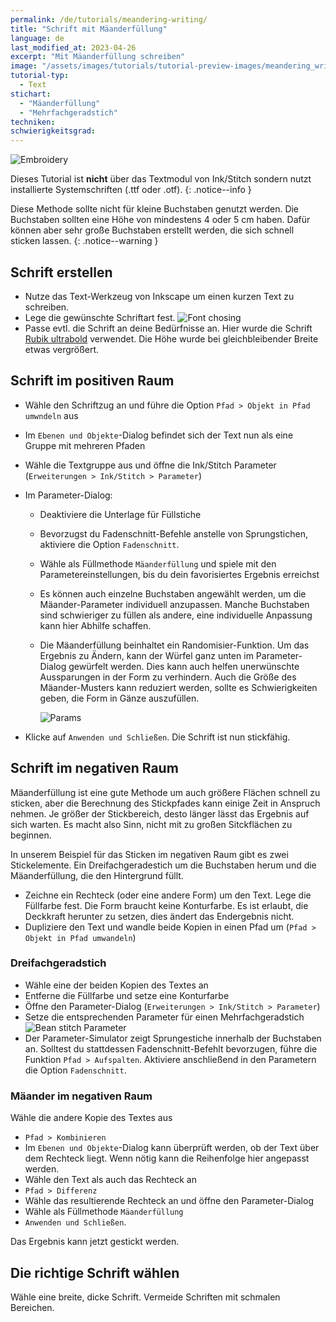 ```yaml
---
permalink: /de/tutorials/meandering-writing/
title: "Schrift mit Mäanderfüllung"
language: de
last_modified_at: 2023-04-26
excerpt: "Mit Mäanderfüllung schreiben"
image: "/assets/images/tutorials/tutorial-preview-images/meandering_writing.jpg"
tutorial-typ:
  - Text
stichart:
  - "Mäanderfüllung"
  - "Mehrfachgeradstich"
techniken:
schwierigkeitsgrad:
---
```

![Embroidery](/assets/images/tutorials/tutorial-preview-images/meandering_writing.jpg)

Dieses Tutorial ist **nicht** über das Textmodul von Ink/Stitch sondern nutzt installierte Systemschriften (.ttf oder .otf).
{: .notice--info }

Diese Methode sollte nicht für kleine Buchstaben genutzt werden. Die Buchstaben sollten eine Höhe von mindestens 4 oder 5 cm haben.
Dafür können aber sehr große Buchstaben erstellt werden, die sich schnell sticken lassen.
{: .notice--warning }

## Schrift erstellen

* Nutze das Text-Werkzeug von Inkscape um einen kurzen Text zu schreiben.
* Lege die gewünschte Schriftart fest.
  ![Font chosing](/assets/images/tutorials/meandering_writing/font-chosing.jpg)
* Passe evtl. die Schrift an deine Bedürfnisse an. Hier wurde die Schrift [Rubik ultrabold](htps://fonts.google.com/specimen/Rubik) verwendet.
  Die Höhe wurde bei gleichbleibender Breite etwas vergrößert.

## Schrift im positiven Raum

* Wähle den Schriftzug an und führe die Option `Pfad > Objekt in Pfad umwndeln` aus
* Im `Ebenen und Objekte`-Dialog befindet sich der Text nun als eine Gruppe mit mehreren Pfaden
* Wähle die Textgruppe aus und öffne die Ink/Stitch Parameter (`Erweiterungen > Ink/Stitch > Parameter`)
* Im Parameter-Dialog:
  * Deaktiviere die Unterlage für Füllstiche
  * Bevorzugst du Fadenschnitt-Befehle anstelle von Sprungstichen, aktiviere die Option `Fadenschnitt`.
  * Wähle als Füllmethode `Mäanderfüllung` und spiele mit den Parametereinstellungen, bis du dein favorisiertes Ergebnis erreichst
  * Es können auch einzelne Buchstaben angewählt werden, um die Mäander-Parameter individuell anzupassen.
    Manche Buchstaben sind schwieriger zu füllen als andere, eine individuelle Anpassung kann hier Abhilfe schaffen.
  * Die Mäanderfüllung beinhaltet ein Randomisier-Funktion. Um das Ergebnis zu Ändern, kann der Würfel ganz unten im Parameter-Dialog gewürfelt werden.
    Dies kann auch helfen unerwünschte Aussparungen in der Form zu verhindern.
    Auch die Größe des Mäander-Musters kann reduziert werden, sollte es Schwierigkeiten geben, die Form in Gänze auszufüllen.

    ![Params](/assets/images/tutorials/meandering_writing/meandering-parameter.jpg)

* Klicke auf `Anwenden und Schließen`. Die Schrift ist nun stickfähig.

## Schrift im negativen Raum

Mäanderfüllung ist eine gute Methode um auch größere Flächen schnell zu sticken, aber die Berechnung des Stickpfades kann einige Zeit in Anspruch nehmen.
Je größer der Stickbereich, desto länger lässt das Ergebnis auf sich warten. Es macht also Sinn, nicht mit zu großen Sitckflächen zu beginnen.

In unserem Beispiel für das Sticken im negativen Raum gibt es zwei Stickelemente. Ein Dreifachgeradestich um die Buchstaben herum und die Mäanderfüllung, die den Hintergrund füllt.

* Zeichne ein Rechteck (oder eine andere Form) um den Text. Lege die Füllfarbe fest. Die Form braucht keine Konturfarbe.
  Es ist erlaubt, die Deckkraft herunter zu setzen, dies ändert das Endergebnis nicht.
* Dupliziere den Text und wandle beide Kopien in einen Pfad um (`Pfad > Objekt in Pfad umwandeln`)

### Dreifachgeradstich

* Wähle eine der beiden Kopien des Textes an
* Entferne die Füllfarbe und setze eine Konturfarbe
* Öffne den Parameter-Dialog (`Erweiterungen > Ink/Stitch > Parameter`)
* Setze die entsprechenden Parameter für einen Mehrfachgeradstich
  ![Bean stitch Parameter](/assets/images/tutorials/meandering_writing/bean-parameter.jpg)
* Der Parameter-Simulator zeigt Sprungestiche innerhalb der Buchstaben an. Solltest du stattdessen Fadenschnitt-Befehlt bevorzugen, führe die Funktion `Pfad > Aufspalten`.
  Aktiviere anschließend in den Parametern die Option `Fadenschnitt`.

### Mäander im negativen Raum

Wähle die andere Kopie des Textes aus
* `Pfad > Kombinieren`
* Im `Ebenen und Objekte`-Dialog kann überprüft werden, ob der Text über dem Rechteck liegt.
  Wenn nötig kann die Reihenfolge hier angepasst werden.
* Wähle den Text als auch das Rechteck an
* `Pfad > Differenz`
* Wähle das resultierende Rechteck an und öffne den Parameter-Dialog
* Wähle als Füllmethode `Mäanderfüllung`
* `Anwenden und Schließen`.

Das Ergebnis kann jetzt gestickt werden.

## Die richtige Schrift wählen

Wähle eine breite, dicke Schrift. Vermeide Schriften mit schmalen Bereichen.
